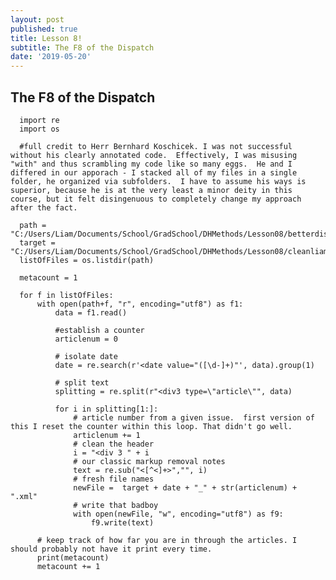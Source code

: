 ```yaml
---
layout: post
published: true
title: Lesson 8!
subtitle: The F8 of the Dispatch
date: '2019-05-20'
---
```

## The F8 of the Dispatch

      import re
      import os

      #full credit to Herr Bernhard Koschicek. I was not successful without his clearly annotated code.  Effectively, I was misusing "with" and thus scrambling my code like so many eggs.  He and I differed in our apporach - I stacked all of my files in a single folder, he organized via subfolders.  I have to assume his ways is superior, because he is at the very least a minor deity in this course, but it felt disingenuous to completely change my approach after the fact.

      path = "C:/Users/Liam/Documents/School/GradSchool/DHMethods/Lesson08/betterdispatch/"
      target = "C:/Users/Liam/Documents/School/GradSchool/DHMethods/Lesson08/cleanliam/"
      listOfFiles = os.listdir(path)

      metacount = 1

      for f in listOfFiles:
          with open(path+f, "r", encoding="utf8") as f1:
              data = f1.read()

              #establish a counter
              articlenum = 0

              # isolate date
              date = re.search(r'<date value="([\d-]+)"', data).group(1)

              # split text
              splitting = re.split(r"<div3 type=\"article\"", data)

              for i in splitting[1:]:
                  # article number from a given issue.  first version of this I reset the counter within this loop. That didn't go well.
                  articlenum += 1
                  # clean the header
                  i = "<div 3 " + i
                  # our classic markup removal notes
                  text = re.sub("<[^<]+>","", i)
                  # fresh file names
                  newFile =  target + date + "_" + str(articlenum) + ".xml"
                  # write that badboy
                  with open(newFile, "w", encoding="utf8") as f9:
                      f9.write(text)

          # keep track of how far you are in through the articles. I should probably not have it print every time.
          print(metacount)
          metacount += 1

